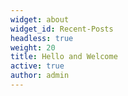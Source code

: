 ```yaml
---
widget: about
widget_id: Recent-Posts
headless: true
weight: 20
title: Hello and Welcome
active: true
author: admin
---
```

